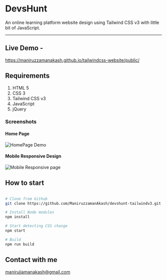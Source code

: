# DevsHunt
An online learning platform website design using Tailwind CSS v3 with little bit of JavaScript.

---

## Live Demo -
https://maniruzzamanakash.github.io/tailwindcss-website/public/

## Requirements
1. HTML 5
1. CSS 3
1. Tailwind CSS v3
1. JavaScript
1. jQuery

### Screenshots
#### Home Page

![HomePage Demo](https://i.ibb.co/FXGGZyH/Devs-Hunt-tailwind-project.png "HomePage Demo")

#### Mobile Responsive Design

![Mobile Responsive page](https://i.ibb.co/T8Th5Tn/Online-Learning-platform-mobile-responsive.png "Mobile Responsive page")

## How to start
```sh

# Clone from Github
git clone https://github.com/ManiruzzamanAkash/devshunt-tailwindv3.git

# Install Node modules
npm install

# Start detecting CSS change
npm start

# Build
npm run build

```

## Contact with me
manirujjamanakash@gmail.com
